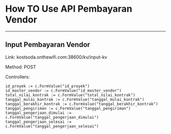 # How TO Use API Pembayaran Vendor
__________
##  Input Pembayaran Vendor

Link: kostsoda.onthewifi.com:38600/kv/input-kv

Method: POST

Controllers:

    id_proyek := c.FormValue("id_proyek")
	id_master_vendor := c.FormValue("id_master_vendor")
	total_nilai_kontrak := c.FormValue("total_nilai_kontrak")
	tanggal_mulai_kontrak := c.FormValue("tanggal_mulai_kontrak")
	tanggal_berakhir_kontrak := c.FormValue("tanggal_berakhir_kontrak")
	tanggal_pengiriman := c.FormValue("tanggal_pengiriman")
	tanggal_pengerjaan_dimulai := c.FormValue("tanggal_pengerjaan_dimulai")
	tanggal_pengerjaan_selesai := c.FormValue("tanggal_pengerjaan_selesai")
